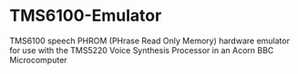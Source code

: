 # TMS6100-Emulator
TMS6100 speech PHROM (PHrase Read Only Memory) hardware emulator for use with the TMS5220 Voice Synthesis Processor in an Acorn BBC Microcomputer
